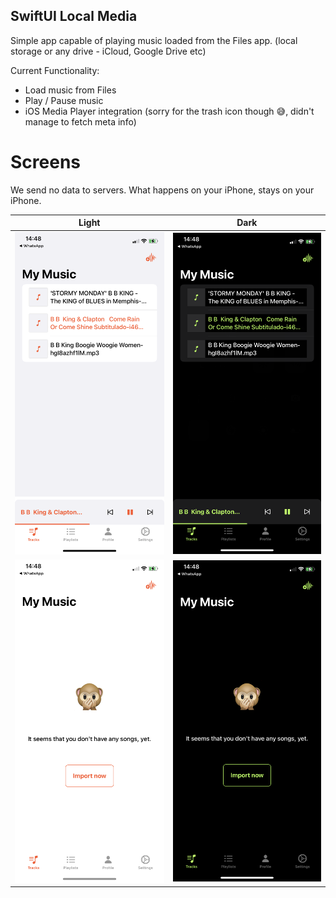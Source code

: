 ## SwiftUI Local Media

Simple app capable of playing music loaded from the Files app. (local storage or any drive - iCloud, Google Drive etc)

Current Functionality:
  - Load music from Files
  - Play / Pause music
  - iOS Media Player integration (sorry for the trash icon though 😅, didn't manage to fetch meta info)

# Screens

We send no data to servers. What happens on your iPhone, stays on your iPhone.

Light              |  Dark 
:-------------------------:|:-------------------------:|
![](Previews/music-list-light.png) | ![](Previews/music-list-dark.png)
![](Previews/no-media-light.png) | ![](Previews/no-media-dark.png)
